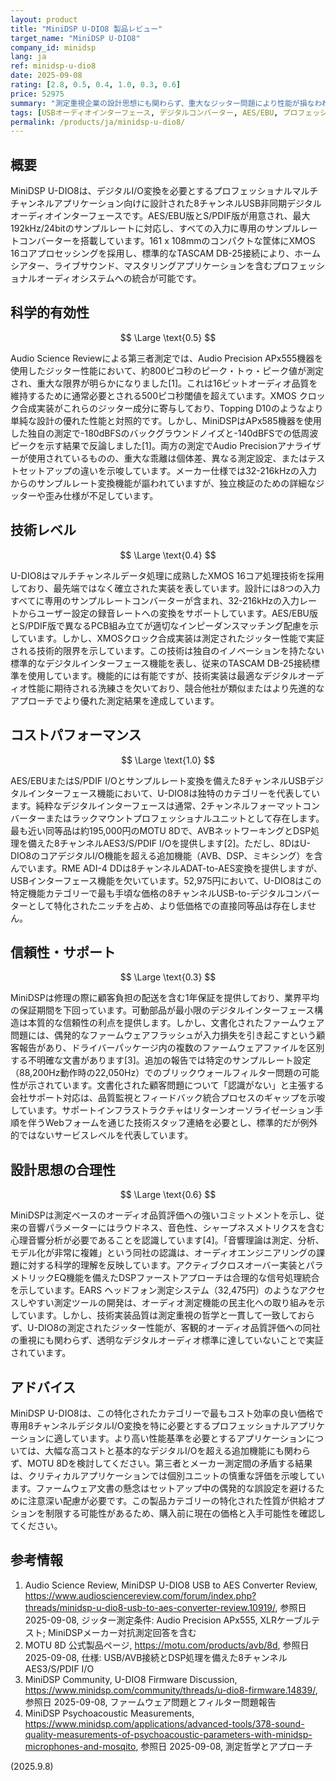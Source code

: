 ```yaml
---
layout: product
title: "MiniDSP U-DIO8 製品レビュー"
target_name: "MiniDSP U-DIO8"
company_id: minidsp
lang: ja
ref: minidsp-u-dio8
date: 2025-09-08
rating: [2.8, 0.5, 0.4, 1.0, 0.3, 0.6]
price: 52975
summary: "測定重視企業の設計思想にも関わらず、重大なジッター問題により性能が損なわれる8チャンネルUSBデジタルインターフェース"
tags: [USBオーディオインターフェース, デジタルコンバーター, AES/EBU, プロフェッショナルオーディオ, マルチチャンネル]
permalink: /products/ja/minidsp-u-dio8/
---
```


## 概要

MiniDSP U-DIO8は、デジタルI/O変換を必要とするプロフェッショナルマルチチャンネルアプリケーション向けに設計された8チャンネルUSB非同期デジタルオーディオインターフェースです。AES/EBU版とS/PDIF版が用意され、最大192kHz/24bitのサンプルレートに対応し、すべての入力に専用のサンプルレートコンバーターを搭載しています。161 x 108mmのコンパクトな筐体にXMOS 16コアプロセッシングを採用し、標準的なTASCAM DB-25接続により、ホームシアター、ライブサウンド、マスタリングアプリケーションを含むプロフェッショナルオーディオシステムへの統合が可能です。

## 科学的有効性

$$ \Large \text{0.5} $$

Audio Science Reviewによる第三者測定では、Audio Precision APx555機器を使用したジッター性能において、約800ピコ秒のピーク・トゥ・ピーク値が測定され、重大な限界が明らかになりました[1]。これは16ビットオーディオ品質を維持するために通常必要とされる500ピコ秒閾値を超えています。XMOS クロック合成実装がこれらのジッター成分に寄与しており、Topping D10のようなより単純な設計の優れた性能と対照的です。しかし、MiniDSPはAPx585機器を使用した独自の測定で-180dBFSのバックグラウンドノイズと-140dBFSでの低周波ピークを示す結果で反論しました[1]。両方の測定でAudio Precisionアナライザーが使用されているものの、重大な乖離は個体差、異なる測定設定、またはテストセットアップの違いを示唆しています。メーカー仕様では32-216kHzの入力からのサンプルレート変換機能が謳われていますが、独立検証のための詳細なジッターや歪み仕様が不足しています。

## 技術レベル

$$ \Large \text{0.4} $$

U-DIO8はマルチチャンネルデータ処理に成熟したXMOS 16コア処理技術を採用しており、最先端ではなく確立された実装を表しています。設計には8つの入力すべてに専用のサンプルレートコンバーターが含まれ、32-216kHzの入力レートからユーザー設定の録音レートへの変換をサポートしています。AES/EBU版とS/PDIF版で異なるPCB組み立てが適切なインピーダンスマッチング配慮を示しています。しかし、XMOSクロック合成実装は測定されたジッター性能で実証される技術的限界を示しています。この技術は独自のイノベーションを持たない標準的なデジタルインターフェース機能を表し、従来のTASCAM DB-25接続標準を使用しています。機能的には有能ですが、技術実装は最適なデジタルオーディオ性能に期待される洗練さを欠いており、競合他社が類似またはより先進的なアプローチでより優れた測定結果を達成しています。

## コストパフォーマンス

$$ \Large \text{1.0} $$

AES/EBUまたはS/PDIF I/Oとサンプルレート変換を備えた8チャンネルUSBデジタルインターフェース機能において、U-DIO8は独特のカテゴリーを代表しています。純粋なデジタルインターフェースは通常、2チャンネルフォーマットコンバーターまたはラックマウントプロフェッショナルユニットとして存在します。最も近い同等品は約195,000円のMOTU 8Dで、AVBネットワーキングとDSP処理を備えた8チャンネルAES3/S/PDIF I/Oを提供します[2]。ただし、8DはU-DIO8のコアデジタルI/O機能を超える追加機能（AVB、DSP、ミキシング）を含んでいます。RME ADI-4 DDは8チャンネルADAT-to-AES変換を提供しますが、USBインターフェース機能を欠いています。52,975円において、U-DIO8はこの特定機能カテゴリーで最も手頃な価格の8チャンネルUSB-to-デジタルコンバーターとして特化されたニッチを占め、より低価格での直接同等品は存在しません。

## 信頼性・サポート

$$ \Large \text{0.3} $$

MiniDSPは修理の際に顧客負担の配送を含む1年保証を提供しており、業界平均の保証期間を下回っています。可動部品が最小限のデジタルインターフェース構造は本質的な信頼性の利点を提供します。しかし、文書化されたファームウェア問題には、偶発的なファームウェアフラッシュが入力損失を引き起こすという顧客報告があり、ドライバーパッケージ内の複数のファームウェアファイルを区別する不明確な文書があります[3]。追加の報告では特定のサンプルレート設定（88,200Hz動作時の22,050Hz）でのブリックウォールフィルター問題の可能性が示されています。文書化された顧客問題について「認識がない」と主張する会社サポート対応は、品質監視とフィードバック統合プロセスのギャップを示唆しています。サポートインフラストラクチャはリターンオーソライゼーション手順を伴うWebフォームを通じた技術スタッフ連絡を必要とし、標準的だが例外的ではないサービスレベルを代表しています。

## 設計思想の合理性

$$ \Large \text{0.6} $$

MiniDSPは測定ベースのオーディオ品質評価への強いコミットメントを示し、従来の音響パラメーターにはラウドネス、音色性、シャープネスメトリクスを含む心理音響分析が必要であることを認識しています[4]。「音響理論は測定、分析、モデル化が非常に複雑」という同社の認識は、オーディオエンジニアリングの課題に対する科学的理解を反映しています。アクティブクロスオーバー実装とパラメトリックEQ機能を備えたDSPファーストアプローチは合理的な信号処理統合を示しています。EARS ヘッドフォン測定システム（32,475円）のようなアクセスしやすい測定ツールの開発は、オーディオ測定機能の民主化への取り組みを示しています。しかし、技術実装品質は測定重視の哲学と一貫して一致しておらず、U-DIO8の測定されたジッター性能が、客観的オーディオ品質評価への同社の重視にも関わらず、透明なデジタルオーディオ標準に達していないことで実証されています。

## アドバイス

MiniDSP U-DIO8は、この特化されたカテゴリーで最もコスト効率の良い価格で専用8チャンネルデジタルI/O変換を特に必要とするプロフェッショナルアプリケーションに適しています。より高い性能基準を必要とするアプリケーションについては、大幅な高コストと基本的なデジタルI/Oを超える追加機能にも関わらず、MOTU 8Dを検討してください。第三者とメーカー測定間の矛盾する結果は、クリティカルアプリケーションでは個別ユニットの慎重な評価を示唆しています。ファームウェア文書の懸念はセットアップ中の偶発的な誤設定を避けるために注意深い配慮が必要です。この製品カテゴリーの特化された性質が供給オプションを制限する可能性があるため、購入前に現在の価格と入手可能性を確認してください。

## 参考情報

1. Audio Science Review, MiniDSP U-DIO8 USB to AES Converter Review, https://www.audiosciencereview.com/forum/index.php?threads/minidsp-u-dio8-usb-to-aes-converter-review.10919/, 参照日 2025-09-08, ジッター測定条件: Audio Precision APx555, XLRケーブルテスト; MiniDSPメーカー対抗測定回答を含む
2. MOTU 8D 公式製品ページ, https://motu.com/products/avb/8d, 参照日 2025-09-08, 仕様: USB/AVB接続とDSP処理を備えた8チャンネルAES3/S/PDIF I/O
3. MiniDSP Community, U-DIO8 Firmware Discussion, https://www.minidsp.com/community/threads/u-dio8-firmware.14839/, 参照日 2025-09-08, ファームウェア問題とフィルター問題報告
4. MiniDSP Psychoacoustic Measurements, https://www.minidsp.com/applications/advanced-tools/378-sound-quality-measurements-of-psychoacoustic-parameters-with-minidsp-microphones-and-mosqito, 参照日 2025-09-08, 測定哲学とアプローチ

(2025.9.8)